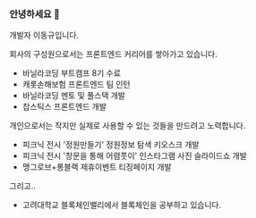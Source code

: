 ### 안녕하세요 👋

개발자 이동규입니다.

회사의 구성원으로서는 프론트엔드 커리어를 쌓아가고 있습니다. <br/>

- 바닐라코딩 부트캠프 8기 수료
- 캐롯손해보험 프론트엔드 팀 인턴
- 바닐라코딩 멘토 및 풀스택 개발
- 찹스틱스 프론트엔드 개발

개인으로서는 작지만 실제로 사용할 수 있는 것들을 만드려고 노력합니다. <br/>

- 피크닉 전시 '정원만들기' 정원정보 탐색 키오스크 개발 
- 피크닉 전시 '창문을 통해 어렴풋이' 인스타그램 사진 슬라이드쇼 개발
- 맹그로브+롱블랙 제휴이벤트 티징페이지 개발

그리고..

- 고려대학교 블록체인밸리에서 블록체인을 공부하고 있습니다.
